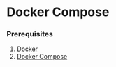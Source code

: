 # Docker Compose

### Prerequisites

1. [Docker](../../../../dependencies/docker/)
2. [Docker Compose](../../../../dependencies/docker-compose/)

